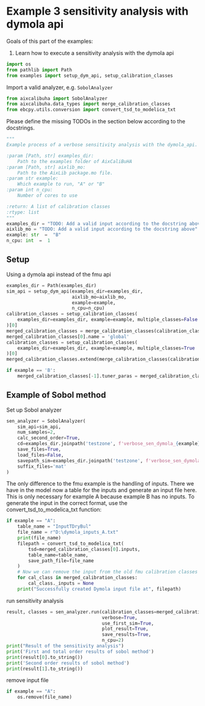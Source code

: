 
# Example 3 sensitivity analysis with dymola api

Goals of this part of the examples:
1. Learn how to execute a sensitivity analysis with the dymola api


```python
import os
from pathlib import Path
from examples import setup_dym_api, setup_calibration_classes
```

Import a valid analyzer, e.g. `SobolAnalyzer`

```python
from aixcalibuha import SobolAnalyzer
from aixcalibuha.data_types import merge_calibration_classes
from ebcpy.utils.conversion import convert_tsd_to_modelica_txt
```

Please define the missing TODOs in the section below according to the docstrings.

```python
"""
Example process of a verbose sensitivity analysis with the dymola_api.

:param [Path, str] examples_dir:
    Path to the examples folder of AixCaliBuHA
:param [Path, str] aixlib_mo:
    Path to the AixLib package.mo file.
:param str example:
    Which example to run, "A" or "B"
:param int n_cpu:
    Number of cores to use

:return: A list of calibration classes
:rtype: list
"""
examples_dir = "TODO: Add a valid input according to the docstring above"
aixlib_mo = "TODO: Add a valid input according to the docstring above"
example: str  =  "B"
n_cpu: int  =  1
```

## Setup
Using a dymola api instead of the fmu api

```python
examples_dir = Path(examples_dir)
sim_api = setup_dym_api(examples_dir=examples_dir,
                        aixlib_mo=aixlib_mo,
                        example=example,
                        n_cpu=n_cpu)
calibration_classes = setup_calibration_classes(
    examples_dir=examples_dir, example=example, multiple_classes=False
)[0]
merged_calibration_classes = merge_calibration_classes(calibration_classes)
merged_calibration_classes[0].name = 'global'
calibration_classes = setup_calibration_classes(
    examples_dir=examples_dir, example=example, multiple_classes=True
)[0]
merged_calibration_classes.extend(merge_calibration_classes(calibration_classes))

if example == 'B':
    merged_calibration_classes[-1].tuner_paras = merged_calibration_classes[0].tuner_paras
```

## Example of Sobol method
Set up Sobol analyzer

```python
sen_analyzer = SobolAnalyzer(
    sim_api=sim_api,
    num_samples=2,
    calc_second_order=True,
    cd=examples_dir.joinpath('testzone', f'verbose_sen_dymola_{example}'),
    save_files=True,
    load_files=False,
    savepath_sim=examples_dir.joinpath('testzone', f'verbose_sen_dymola_{example}', 'files'),
    suffix_files='mat'
)
```

The only difference to the fmu example is the handling of inputs.
There we have in the model now a table for the inputs and generate
an input file here. This is only necessary for example A because
example B has no inputs. To generate the input in the correct format,
use the convert_tsd_to_modelica_txt function:

```python
if example == "A":
    table_name = "InputTDryBul"
    file_name = r"D:\dymola_inputs_A.txt"
    print(file_name)
    filepath = convert_tsd_to_modelica_txt(
        tsd=merged_calibration_classes[0].inputs,
        table_name=table_name,
        save_path_file=file_name
    )
    # Now we can remove the input from the old fmu calibration classes
    for cal_class in merged_calibration_classes:
        cal_class._inputs = None
    print("Successfully created Dymola input file at", filepath)
```

run sensitivity analysis

```python
result, classes = sen_analyzer.run(calibration_classes=merged_calibration_classes,
                                   verbose=True,
                                   use_first_sim=True,
                                   plot_result=True,
                                   save_results=True,
                                   n_cpu=2)
print("Result of the sensitivity analysis")
print('First and total order results of sobol method')
print(result[0].to_string())
print('Second order results of sobol method')
print(result[1].to_string())
```

remove input file

```python
if example == "A":
    os.remove(file_name)
```
